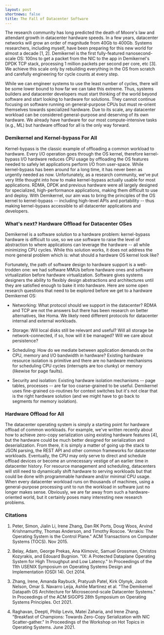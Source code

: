 ```yaml
---
layout: post
shortnews: false
title: The Fall of Datacenter Software
---
```


The research community has long predicted the death of Moore's law and
attendant growth in datacenter hardware speeds.  In a few years,
datacenter networks will grow an order of magnitude from 40Gb to
400Gb.  Systems researchers, including myself, have been preparing for
this new world for almost a decade [1, 2].  Demikernel is the first
fully-featured nanosecond-scale OS: 100ns to get a packet from the NIC
to the app in Demikernel's DPDK TCP stack, processing 1 million
packets per second per core, etc [3].  We achieve this scale only by
rebuilding everything in the OS from scratch and carefully engineering
for cycle counts at every step.

While we can engineer systems to use the least number of cycles, there
will be some lower bound to how far we can take this extreme. Thus,
systems builders and datacenter developers must start thinking of the
world beyond software and start looking to hardware for solutions.
They cannot continue focusing on software running on general-purpose
CPUs but must re-orient themselves towards specialized hardware.  Due
to its scale, any datacenter workload can be considered
general-purpose and deserving of its own hardware. We already have
hardware for our most compute-intensive tasks (e.g., ML) but
hardware offload for all is the only way forward.

### Demikernel and Kernel-bypass For All
Kernel-bypass is the classic example of offloading a common workload
to hardware.  Every I/O operation goes through the OS kernel,
therefore kernel-bypass I/O hardware reduces CPU usage by offloading the OS features needed
to safely let applications perform I/O from user-space.  While
kernel-bypass has been around for a long time, it has never been as
urgently needed as now.  Unfortunately, as a research community, we've
put very little thought into how to make kernel-bypass actually usable
for most applications.  RDMA, DPDK and previous hardware were all
largely designed for specialized, high-performance applications,
making them difficult to use and deploy.  With Demikernel, our aim was
to bring the principles of the OS kernel to kernel-bypass -- including
high-level APIs and portability -- thus making kernel-bypass
accessible to all datacenter applications and developers.

### What's next? Hardware Offload for Datacenter OSes
Demikernel is a software solution to a hardware problem: kernel-bypass
hardware is difficult to use, so we use software to raise the level of
abstraction to where applications can leverage the hardware -- all
while minimizing CPU cycles.  While this solution works, it does not
address the more general problem which is: what should a hardware OS
kernel look like?

Fortunately, the path of software design to hardware support is a
well-trodden one: we had software MMUs before hardware ones and
software virtualization before hardware virtualization.  Software
gives systems designers the ability to flexibly design abstractions
and architectures until they are satisfied enough to bake it into
hardware.  Here are some open research questions that need to be
explored before we get to a hardware Demikernel OS:

* Networking: What protocol should we support in the datacenter? RDMA
  and TCP are not the answers but there has been research on better
  alternatives, like Homa. We likely need different protocols for
  datacenter internal and external workloads.
  
* Storage: Will local disks still be relevant and useful? Will all
  storage be network-connected, if so, how will it be managed? Will we
  care about persistence?
  
* Scheduling: How do we mediate between application demands on the
  CPU, memory and I/O bandwidth in hardware? Existing hardware
  resource isolation is primitive and there are no hardware mechanisms
  for scheduling CPU cycles (interrupts are too clunky) or memory
  (likewise for page faults).
  
* Security and isolation: Existing hardware isolation mechanisms --
  page tables, processes -- are far too coarse-grained to be useful.
  Demikernel uses fine-grained co-routines for context switches but
  it's not clear that is the right hardware solution (and we might
  have to go back to segments for memory isolation).
  
### Hardware Offload for All
The datacenter operating system is simply a starting point for
hardware offload of common workloads.  For example, we've written
recently about how to achieve zero-copy serialization using existing
hardware features [4], but the hardware could be much better designed
for serialization and deserialization. From there, it is simply a
matter of going up the stack to JSON parsing, the REST API and other
common frameworks for datacenter workloads.  Eventually, the CPU may
only serve to direct and schedule offload devices or become an
unnecessary vestige of an earlier time in datacenter history.  For
resource management and scheduling, datacenters will still need to
dynamically shift hardware to serving workloads but that could be done
with programmable hardware and/or minimal CPU usage.  When every
datacenter workload runs on thousands of machines, using a
general-purpose processing unit to run the workload in software just
no longer makes sense.  Obviously, we are far away from such a
hardware-oriented world, but it certainly poses many interesting new
research problems.

### Citations
1. Peter, Simon, Jialin Li, Irene Zhang, Dan RK Ports, Doug Woos,
   Arvind Krishnamurthy, Thomas Anderson, and Timothy
   Roscoe. "Arrakis: The Operating System is the Control Plane." ACM
   Transactions on Computer Systems (TOCS). Nov 2015.

2. Belay, Adam, George Prekas, Ana Klimovic, Samuel Grossman, Christos
   Kozyrakis, and Edouard Bugnion. "IX: A Protected Dataplane
   Operating System for High Throughput and Low Latency." In
   Proceedings of the 11th USENIX Symposium on Operating Systems
   Design and Implementation (OSDI 14). Oct 2014.
   
3. Zhang, Irene, Amanda Raybuck, Pratyush Patel, Kirk Olynyk, Jacob
   Nelson, Omar S. Navarro Leija, Ashlie Martinez et al. "The
   Demikernel Datapath OS Architecture for Microsecond-scale
   Datacenter Systems." In Proceedings of the ACM SIGOPS 28th
   Symposium on Operating Systems Principles. Oct 2021.
   
4. Raghavan, Deepti, Philip Levis, Matei Zaharia, and Irene
   Zhang. "Breakfast of Champions: Towards Zero-Copy Serialization
   with NIC Scatter-gather." In Proceedings of the Workshop on Hot
   Topics in Operating Systems. June 2021.
